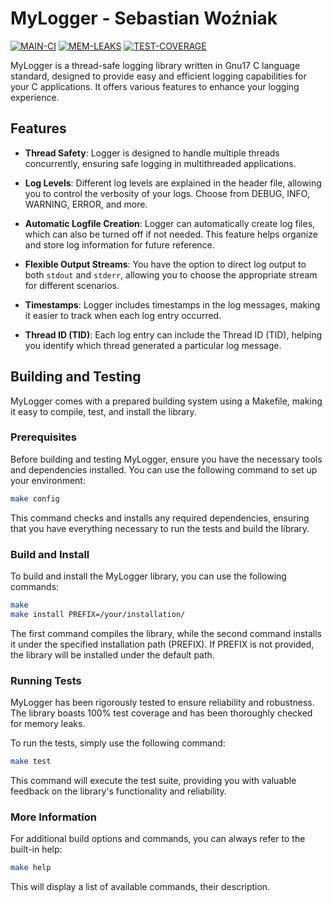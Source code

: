 # MyLogger - Sebastian Woźniak
[![MAIN-CI](https://github.com/sebawoz02/MyLogger/actions/workflows/main_ci.yaml/badge.svg?branch=main)](https://github.com/sebawoz02/MyLogger/actions/workflows/main_ci.yaml)
[![MEM-LEAKS](https://github.com/sebawoz02/MyLogger/actions/workflows/mem_leaks.yaml/badge.svg?branch=main)](https://github.com/sebawoz02/MyLogger/actions/workflows/mem_leaks.yaml)
[![TEST-COVERAGE](https://github.com/sebawoz02/MyLogger/actions/workflows/test_coverage.yaml/badge.svg?branch=main)](https://github.com/sebawoz02/MyLogger/actions/workflows/test_coverage.yaml)

MyLogger is a thread-safe logging library written in Gnu17 C language standard, designed to provide easy and efficient logging capabilities for your C applications. It offers various features to enhance your logging experience.

## Features

- **Thread Safety**: Logger is designed to handle multiple threads concurrently, ensuring safe logging in multithreaded applications.

- **Log Levels**: Different log levels are explained in the header file, allowing you to control the verbosity of your logs. Choose from DEBUG, INFO, WARNING, ERROR, and more.

- **Automatic Logfile Creation**: Logger can automatically create log files, which can also be turned off if not needed. This feature helps organize and store log information for future reference.

- **Flexible Output Streams**: You have the option to direct log output to both `stdout` and `stderr`, allowing you to choose the appropriate stream for different scenarios.

- **Timestamps**: Logger includes timestamps in the log messages, making it easier to track when each log entry occurred.

- **Thread ID (TID)**: Each log entry can include the Thread ID (TID), helping you identify which thread generated a particular log message.

## Building and Testing

MyLogger comes with a prepared building system using a Makefile, making it easy to compile, test, and install the library.

### Prerequisites

Before building and testing MyLogger, ensure you have the necessary tools and dependencies installed. You can use the following command to set up your environment:
```sh
make config
```

This command checks and installs any required dependencies, ensuring that you have everything necessary to run the tests and build the library.

### Build and Install

To build and install the MyLogger library, you can use the following commands:


```sh
make
make install PREFIX=/your/installation/
```

The first command compiles the library, while the second command installs it under the specified installation path (PREFIX). If PREFIX is not provided, the library will be installed under the default path.

### Running Tests

MyLogger has been rigorously tested to ensure reliability and robustness. The library boasts 100% test coverage and has been thoroughly checked for memory leaks.

To run the tests, simply use the following command:

```sh
make test
```

This command will execute the test suite, providing you with valuable feedback on the library's functionality and reliability.

### More Information

For additional build options and commands, you can always refer to the built-in help:

```sh
make help
```

This will display a list of available commands, their description.